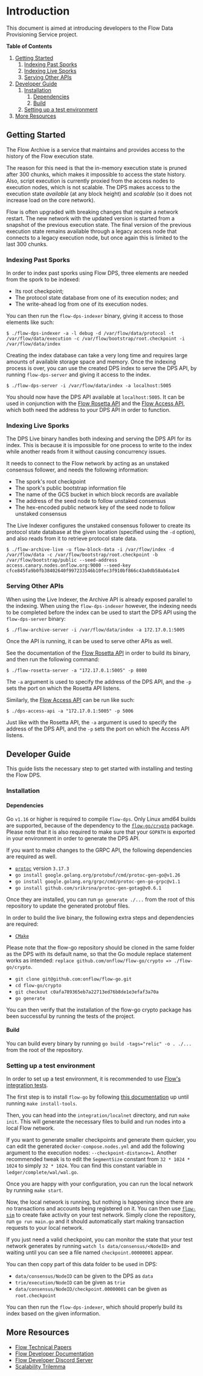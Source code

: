 # Introduction

This document is aimed at introducing developers to the Flow Data Provisioning Service project.

**Table of Contents**

1. [Getting Started](#getting-started)
   1. [Indexing Past Sporks](#indexing-past-sporks)
   2. [Indexing Live Sporks](#indexing-live-sporks)
   3. [Serving Other APIs](#serving-other-apis)
2. [Developer Guide](#developer-guide)
   1. [Installation](#installation)
      1. [Dependencies](#dependencies)
      2. [Build](#build)
   2. [Setting up a test environment](#setting-up-a-test-environment)
3. [More Resources](#more-resources)

## Getting Started

The Flow Archive is a service that maintains and provides access to the history of the Flow execution state.

The reason for this need is that the in-memory execution state is pruned after 300 chunks, which makes it impossible to access the state history.
Also, script execution is currently proxied from the access nodes to execution nodes, which is not scalable.
The DPS makes access to the execution state _available_ (at any block height) and _scalable_ (so it does not increase load on the core network).

Flow is often upgraded with breaking changes that require a network restart. The new network with the updated version is started from a snapshot of the previous execution state.
The final version of the previous execution state remains available through a legacy access node that connects to a legacy execution node, but once again this is limited to the last 300 chunks.

### Indexing Past Sporks

In order to index past sporks using Flow DPS, three elements are needed from the spork to be indexed:

* Its root checkpoint;
* The protocol state database from one of its execution nodes; and
* The write-ahead log from one of its execution nodes.

You can then run the `flow-dps-indexer` binary, giving it access to those elements like such:

```console
$ ./flow-dps-indexer -a -l debug -d /var/flow/data/protocol -t /var/flow/data/execution -c /var/flow/bootstrap/root.checkpoint -i /var/flow/data/index
```

Creating the index database can take a very long time and requires large amounts of available storage space and memory.
Once the indexing process is over, you can use the created DPS index to serve the DPS API, by running `flow-dps-server` and giving it access to the index.

```console
$ ./flow-dps-server -i /var/flow/data/index -a localhost:5005
```

You should now have the DPS API available at `localhost:5005`.
It can be used in conjunction with the [Flow Rosetta API](https://github.com/optakt/flow-dps-rosetta) and the [Flow Access API](https://github.com/optakt/flow-dps-access), which both need the address to your DPS API in order to function.

### Indexing Live Sporks

The DPS Live binary handles both indexing and serving the DPS API for its index.
This is because it is impossible for one process to write to the index while another reads from it without causing concurrency issues.

It needs to connect to the Flow network by acting as an unstaked consensus follower, and needs the following information:

* The spork's root checkpoint
* The spork's public bootstrap information file
* The name of the GCS bucket in which block records are available
* The address of the seed node to follow unstaked consensus
* The hex-encoded public network key of the seed node to follow unstaked consensus

The Live Indexer configures the unstaked consensus follower to create its protocol state database at the given location (specified using the `-d` option), and also reads from it to retrieve protocol state data.

```console
$ ./flow-archive-live -u flow-block-data -i /var/flow/index -d /var/flow/data -c /var/flow/bootstrap/root.checkpoint -b /var/flow/bootstrap/public --seed-address access.canary.nodes.onflow.org:9000 --seed-key cfce845fa9b0fb38402640f997233546b10fec3f910bf866c43a0db58ab6a1e4
```

### Serving Other APIs

When using the Live Indexer, the Archive API is already exposed parallel to the indexing. When using the `flow-dps-indexer` however, the indexing needs to be completed before the index can be used to start the DPS API using the `flow-dps-server` binary:

```console
$ ./flow-archive-server -i /var/flow/data/index -a 172.17.0.1:5005
```

Once the API is running, it can be used to serve other APIs as well.

See the documentation of the [Flow Rosetta API](https://github.com/optakt/flow-dps-rosetta) in order to build its binary, and then run the following command:

```console
$ ./flow-rosetta-server -a "172.17.0.1:5005" -p 8080
```

The `-a` argument is used to specify the address of the DPS API, and the `-p` sets the port on which the Rosetta API listens.

Similarly, the [Flow Access API](https://github.com/optakt/flow-dps-access) can be run like such:

```console
$ ./dps-access-api -a "172.17.0.1:5005" -p 5006
```

Just like with the Rosetta API, the `-a` argument is used to specify the address of the DPS API, and the `-p` sets the port on which the Access API listens.

## Developer Guide

This guide lists the necessary step to get started with installing and testing the Flow DPS.

### Installation

#### Dependencies

Go `v1.16` or higher is required to compile `flow-dps`.
Only Linux amd64 builds are supported, because of the dependency to the [`flow-go/crypto`](https://github.com/onflow/flow-go/tree/master/crypto) package.
Please note that it is also required to make sure that your `GOPATH` is exported in your environment in order to generate the DPS API.

If you want to make changes to the GRPC API, the following dependencies are required as well.

* [`protoc`](https://grpc.io/docs/protoc-installation/) version `3.17.3`
* `go install google.golang.org/protobuf/cmd/protoc-gen-go@v1.26`
* `go install google.golang.org/grpc/cmd/protoc-gen-go-grpc@v1.1`
* `go install github.com/srikrsna/protoc-gen-gotag@v0.6.1`

Once they are installed, you can run `go generate ./...` from the root of this repository to update the generated protobuf files.

In order to build the live binary, the following extra steps and dependencies are required:

* [`CMake`](https://cmake.org/install/)

Please note that the flow-go repository should be cloned in the same folder as the DPS with its default name, so that the Go module replace statement works as intended: `replace github.com/onflow/flow-go/crypto => ./flow-go/crypto`.

* `git clone git@github.com:onflow/flow-go.git`
* `cd flow-go/crypto`
* `git checkout c0afa789365eb7a22713ed76b8de1e3efaf3a70a`
* `go generate`

You can then verify that the installation of the flow-go crypto package has been successful by running the tests of the project.

#### Build

You can build every binary by running `go build -tags="relic" -o . ./...` from the root of the repository.

### Setting up a test environment

In order to set up a test environment, it is recommended to use [Flow's integration tests](https://github.com/onflow/flow-go/tree/master/integration/localnet).

The first step is to install `flow-go` by following [this documentation](https://github.com/onflow/flow-go#installation) up until running `make install-tools`.

Then, you can head into the `integration/localnet` directory, and run `make init`. This will generate the necessary files to build and run nodes into a local Flow network.

If you want to generate smaller checkpoints and generate them quicker, you can edit the generated `docker-compose.nodes.yml` and add the following argument to the execution nodes: `--checkpoint-distance=1`.
Another recommended tweak is to edit the `SegmentSize` constant from `32 * 1024 * 1024` to simply `32 * 1024`. You can find this constant variable in `ledger/complete/wal/wal.go`.

Once you are happy with your configuration, you can run the local network by running `make start`.

Now, the local network is running, but nothing is happening since there are no transactions and accounts being registered on it.
You can then use [`flow-sim`](https://github.com/optakt/flow-sim) to create fake activity on your test network.
Simply clone the repository, run `go run main.go` and it should automatically start making transaction requests to your local network.

If you just need a valid checkpoint, you can monitor the state that your test network generates by running `watch ls data/consensus/<NodeID>` and waiting until you can see a file named `checkpoint.00000001` appear.

You can then copy part of this data folder to be used in DPS:

* `data/consensus/NodeID` can be given to the DPS as `data`
* `trie/execution/NodeID` can be given as `trie`
* `data/consensus/NodeID/checkpoint.00000001` can be given as `root.checkpoint`

You can then run the `flow-dps-indexer`, which should properly build its index based on the given information.

## More Resources

* [Flow Technical Papers](https://www.onflow.org/technical-paper)
* [Flow Developer Documentation](https://docs.onflow.org/)
* [Flow Developer Discord Server](https://onflow.org/discord)
* [Scalability Trilemma](https://vitalik.ca/general/2021/04/07/sharding.html)